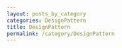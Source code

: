 ```yaml
---
layout: posts_by_category
categories: DesignPattern
title: DesignPattern
permalink: /category/DesignPattern
---
```

